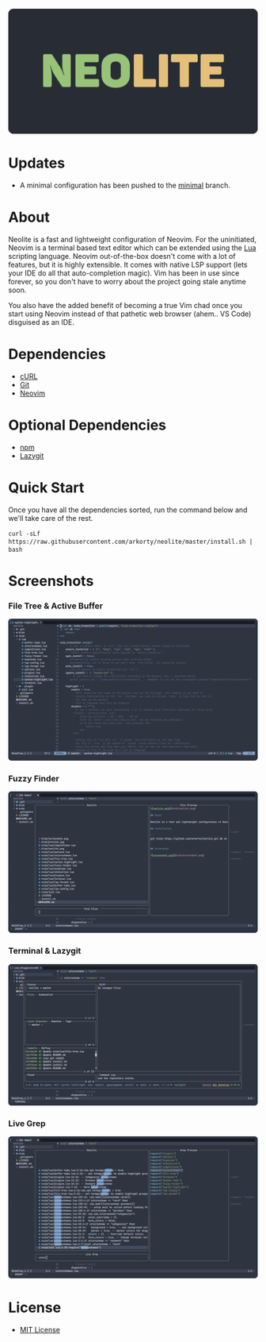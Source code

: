 ![neolite.png](blob/neolite.png)

# Updates
- A minimal configuration has been pushed to the [minimal](https://github.com/arkorty/neolite/tree/minimal) branch.

# About

Neolite is a fast and lightweight configuration of Neovim. For the uninitiated, Neovim is a terminal based text editor which can be extended using the [Lua](https://www.lua.org/about.html) scripting language. Neovim out-of-the-box doesn't come with a lot of features, but it is highly extensible. It comes with native LSP support (lets your IDE do all that auto-completion magic). Vim has been in use since forever, so you don't have to worry about the project going stale anytime soon.

You also have the added benefit of becoming a true Vim chad once you start using Neovim instead of that pathetic web browser (ahem.. VS Code) disguised as an IDE.

# Dependencies

- [cURL](https://github.com/curl/curl)
- [Git](https://github.com/git/git)
- [Neovim](https://github.com/neovim/neovim)

# Optional Dependencies

- [npm](https://github.com/npm/cli)
- [Lazygit](https://github.com/jesseduffield/lazygit)

# Quick Start

Once you have all the dependencies sorted, run the command below and we'll take care of the rest.

```
curl -sLf https://raw.githubusercontent.com/arkorty/neolite/master/install.sh | bash
```

# Screenshots

### File Tree & Active Buffer

![file-tree.png](blob/file-tree.png)

### Fuzzy Finder

![fuzzy-finder.png](blob/fuzzy-finder.png)

### Terminal & Lazygit

![lazygit.png](blob/lazygit.png)

### Live Grep

![live-grep.png](blob/live-grep.png)

# License

- [MIT License](LICENSE)
